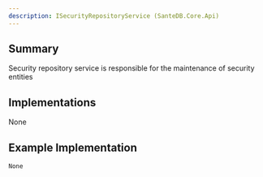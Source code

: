```yaml
---
description: ISecurityRepositoryService (SanteDB.Core.Api)
---
```


## Summary
Security repository service is responsible for the maintenance of security entities

## Implementations

None

## Example Implementation
```
None
```
